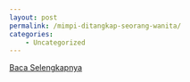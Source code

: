 ```yaml
---
layout: post
permalink: /mimpi-ditangkap-seorang-wanita/
categories:
    - Uncategorized
---
```


[Baca Selengkapnya](/02)